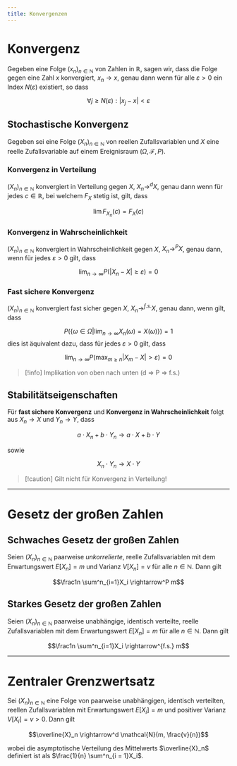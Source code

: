 ```yaml
---
title: Konvergenzen
---
```

# Konvergenz
Gegeben eine Folge $(x_n)_{n \in \mathbb{N}}$ von Zahlen in $\mathbb{R}$, sagen wir, dass die Folge gegen eine Zahl $x$ konvergiert, $x_n \rightarrow x$, genau dann wenn für alle $\varepsilon > 0$ ein Index $N(\varepsilon)$ existiert, so dass

$$\forall j \geq N(\varepsilon): |x_j - x| < \varepsilon$$

## Stochastische Konvergenz
Gegeben sei eine Folge $(X_n)_{n \in \mathbb{N}}$ von reellen Zufallsvariablen und $X$ eine reelle Zufallsvariable auf einem Ereignisraum $(\Omega, \mathcal{F}, P)$.

### Konvergenz in Verteilung
$(X_n)_{n \in \mathbb{N}}$ konvergiert in Verteilung gegen $X$, $X_n \rightarrow^d X$, genau dann wenn für jedes $c \in \mathbb{R}$, bei welchem $F_X$ stetig ist, gilt, dass 

$$\lim F_{X_n}(c) = F_X(c)$$

### Konvergenz in Wahrscheinlichkeit
$(X_n)_{n \in \mathbb{N}}$ konvergiert in Wahrscheinlichkeit gegen $X$, $X_n \rightarrow^P X$, genau dann, wenn für jedes $\varepsilon > 0$ gilt, dass

$$\lim_{n \rightarrow \infty} P(|X_n - X| \geq \varepsilon) = 0$$

### Fast sichere Konvergenz
$(X_n)_{n \in \mathbb{N}}$ konvergiert fast sicher gegen $X$, $X_n \rightarrow^{f.s.} X$, genau dann, wenn gilt, dass

$$P(\{\omega \in \Omega | \lim_{n \rightarrow \infty} X_n(\omega) = X(\omega)\}) = 1$$
dies ist äquivalent dazu, dass für jedes $\varepsilon > 0$ gilt, dass

$$\lim_{n \rightarrow \infty} P(\max_{m \geq n} |X_m - X| > \varepsilon) = 0$$

> [!info] Implikation von oben nach unten (d $\Rightarrow$ P $\Rightarrow$ f.s.)

## Stabilitätseigenschaften
Für **fast sichere Konvergenz** und **Konvergenz in Wahrscheinlichkeit** folgt aus $X_n \rightarrow X$ und $Y_n \rightarrow Y$, dass

$$a \cdot X_n + b \cdot Y_n \rightarrow a \cdot X + b \cdot Y$$

sowie

$$X_n \cdot Y_n \rightarrow X \cdot Y$$

> [!caution] Gilt nicht für Konvergenz in Verteilung!

---
# Gesetz der großen Zahlen
## Schwaches Gesetz der großen Zahlen
Seien $(X_n)_{n \in \mathbb{N}}$ paarweise *unkorrelierte*, reelle Zufallsvariablen mit dem Erwartungswert $E[X_n] = m$ und Varianz $V[X_n] = v$ für alle $n \in \mathbb{N}$. Dann gilt

$$\frac1n \sum^n_{i=1}X_i \rightarrow^P m$$

## Starkes Gesetz der großen Zahlen
Seien $(X_n)_{n \in \mathbb{N}}$ paarweise unabhängige, identisch verteilte, reelle Zufallsvariablen mit dem Erwartungswert $E[X_n] = m$ für alle $n \in \mathbb{N}$. Dann gilt

$$\frac1n \sum^n_{i=1}X_i \rightarrow^{f.s.} m$$

---
# Zentraler Grenzwertsatz
Sei $(X_n)_{n \in \mathbb{N}}$ eine Folge von paarweise unabhängigen, identisch verteilten, reellen Zufallsvariablen mit Erwartungswert $E[X_i] = m$ und positiver Varianz $V[X_i] = v > 0$. Dann gilt

$$\overline{X}_n \rightarrow^d \mathcal{N}(m, \frac{v}{n})$$

wobei die asymptotische Verteilung des Mittelwerts $\overline{X}_n$ definiert ist als $\frac{1}{n} \sum^n_{i = 1}X_i$.

